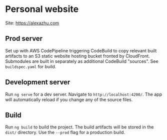 # Personal website

Site: https://alexazhu.com

## Prod server

Set up with AWS CodePipeline triggering CodeBuild to copy relevant built artifacts to an S3 static website hosting bucket fronted by CloudFront. Submodules are built in separately as additional CodeBuild "sources". See `buildspec.yaml` for build.

## Development server

Run `ng serve` for a dev server. Navigate to `http://localhost:4200/`. The app will automatically reload if you change any of the source files.

## Build

Run `ng build` to build the project. The build artifacts will be stored in the `dist/` directory. Use the `--prod` flag for a production build.
